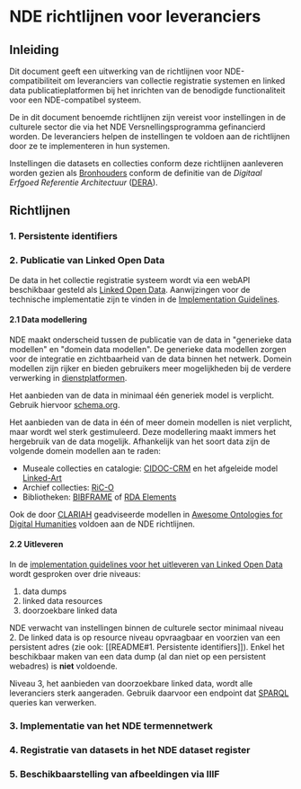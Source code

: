 # NDE richtlijnen voor leveranciers

## Inleiding

Dit document geeft een uitwerking van de richtlijnen voor NDE-compatibiliteit om leveranciers van collectie registratie systemen en linked data publicatieplatformen bij het inrichten van de benodigde functionaliteit voor een NDE-compatibel systeem. 

De in dit document benoemde richtlijnen zijn vereist voor instellingen in de culturele sector die via het NDE Versnellingsprogramma gefinancierd worden. De leveranciers helpen de instellingen te voldoen aan de richtlijnen door ze te implementeren in hun systemen. 

Instellingen die datasets en collecties conform deze richtlijnen aanleveren worden gezien als [Bronhouders](https://dera.netwerkdigitaalerfgoed.nl/index.php/Rollen#Bronhouder) conform de definitie van de *Digitaal Erfgoed Referentie Architectuur* ([DERA](https://dera.netwerkdigitaalerfgoed.nl)).
## Richtlijnen

### 1. Persistente identifiers

### 2.  Publicatie van Linked Open Data

De data in het collectie registratie systeem wordt via een webAPI beschikbaar gesteld als [Linked Open Data](https://netwerkdigitaalerfgoed.nl/activiteiten/linked-data-2/). Aanwijzingen voor de technische implementatie zijn te vinden in de [Implementation Guidelines](https://netwerk-digitaal-erfgoed.github.io/cm-implementation-guidelines/#publishing-collection-information).

#### 2.1 Data modellering

NDE maakt onderscheid tussen de publicatie van de data in "generieke data modellen" en "domein data modellen". De generieke data modellen zorgen voor de integratie en zichtbaarheid van de data binnen het netwerk. Domein modellen zijn rijker en bieden gebruikers meer mogelijkheden bij de verdere verwerking in [dienstplatformen](https://netwerkdigitaalerfgoed.nl/nieuws/maak-jij-erfgoedsites-en-apps-volg-de-afspraken-uit-de-architectuurblauwdruk-voor-dienstplatformen/).

Het aanbieden van de data in minimaal één generiek model is verplicht. Gebruik hiervoor [schema.org](https://schema.org). 

Het aanbieden van de data in één of meer domein modellen is niet verplicht, maar wordt wel sterk gestimuleerd. Deze modellering maakt immers het hergebruik van de data mogelijk. Afhankelijk van het soort data zijn de volgende domein modellen aan te raden:
- Museale collecties en catalogie: [CIDOC-CRM](https://cidoc-crm.org) en het afgeleide model [Linked-Art](https://linked.art/model/)
- Archief collecties: [RiC-O](https://www.ica.org/standards/RiC/RiC-O_v0-2.html)
- Bibliotheken: [BIBFRAME](https://www.loc.gov/bibframe/) of [RDA Elements](https://www.rdaregistry.info/Elements/)

Ook de door [CLARIAH](https://www.clariah.nl) geadviseerde modellen in [Awesome Ontologies for Digital Humanities](https://github.com/CLARIAH/awesome-humanities-ontologies) voldoen aan de NDE richtlijnen.

#### 2.2 Uitleveren

In de [implementation guidelines voor het uitleveren van Linked Open Data](https://netwerk-digitaal-erfgoed.github.io/cm-implementation-guidelines/#publishing-linked-data) wordt gesproken over drie niveaus:
1. data dumps
2. linked data resources
3. doorzoekbare linked data

NDE verwacht van instellingen binnen de culturele sector minimaal niveau 2. De linked data is op resource niveau opvraagbaar en voorzien van een persistent adres (zie ook: [[README#1. Persistente identifiers]]). Enkel het beschikbaar maken van een data dump (al dan niet op een persistent webadres) is **niet** voldoende.

Niveau 3, het aanbieden van doorzoekbare linked data, wordt alle leveranciers sterk aangeraden. Gebruik daarvoor een endpoint dat [SPARQL](https://www.w3.org/TR/rdf-sparql-query/) queries kan verwerken.

### 3. Implementatie van het NDE termennetwerk


### 4. Registratie van datasets in het NDE dataset register

### 5. Beschikbaarstelling van afbeeldingen via IIIF



